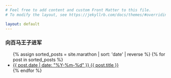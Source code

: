 ```yaml
---
# Feel free to add content and custom Front Matter to this file.
# To modify the layout, see https://jekyllrb.com/docs/themes/#overriding-theme-defaults

layout: default
---
```

  <main>
    <h3>向百马王子进军</h3>
    <ul>
      {% assign sorted_posts = site.marathon | sort: 'date' | reverse %}
      {% for post in sorted_posts %}
        <li>
          <a href="{{ post.url }}">{{ post.date | date: "%Y-%m-%d" }} {{ post.title }}</a>
        </li>
      {% endfor %}
    </ul>

  </main>